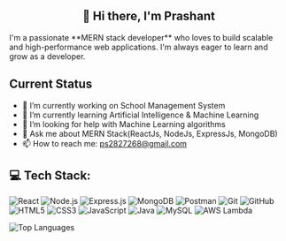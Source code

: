 <h2 align="center"><b>👋 Hi there, I'm Prashant</b></h2>
I'm a passionate **MERN stack developer** who loves to build scalable and high-performance web applications. I'm always eager to learn and grow as a developer.
<!--
### 🚀 Tech Stack
- 💻 **Frontend**: React.js, HTML5, CSS3, JavaScript, Tailwind CSS
- 🛠  **Backend**: Node.js, Express.js, REST APIs
- 🗄️ **Database**: MongoDB, MySql
- 🧪 **API Testing**: Postman
- 🔧 **Version Control**: Git, GitHub
- ☁️ **Cloud & Serverless**: AWS Lambda (basics)
-->

## Current Status
- 🔭 I’m currently working on School Management System
- 🌱 I’m currently learning Artificial Intelligence & Machine Learning
- 🤔 I’m looking for help with Machine Learning algorithms
- 💬 Ask me about MERN Stack(ReactJs, NodeJs, ExpressJs, MongoDB)
- 📫 How to reach me: ps2827268@gmail.com

## 💻 Tech Stack:
![React](https://img.shields.io/badge/React-61DAFB?style=for-the-badge&logo=react&logoColor=black)
![Node.js](https://img.shields.io/badge/Node.js-339933?style=for-the-badge&logo=nodedotjs&logoColor=white)
![Express.js](https://img.shields.io/badge/Express.js-000000?style=for-the-badge&logo=express&logoColor=white)
![MongoDB](https://img.shields.io/badge/MongoDB-47A248?style=for-the-badge&logo=mongodb&logoColor=white)
![Postman](https://img.shields.io/badge/Postman-FF6C37?style=for-the-badge&logo=postman&logoColor=white)
![Git](https://img.shields.io/badge/Git-F05032?style=for-the-badge&logo=git&logoColor=white)
![GitHub](https://img.shields.io/badge/GitHub-181717?style=for-the-badge&logo=github&logoColor=white)
![HTML5](https://img.shields.io/badge/HTML5-E34F26?style=for-the-badge&logo=html5&logoColor=white)
![CSS3](https://img.shields.io/badge/CSS3-1572B6?style=for-the-badge&logo=css3&logoColor=white)
![JavaScript](https://img.shields.io/badge/JavaScript-F7DF1E?style=for-the-badge&logo=javascript&logoColor=black)
![Java](https://img.shields.io/badge/Java-ED8B00?style=for-the-badge&logo=java&logoColor=white)
![MySQL](https://img.shields.io/badge/MySQL-4479A1?style=for-the-badge&logo=mysql&logoColor=white)
![AWS Lambda](https://img.shields.io/badge/AWS_Lambda-FF9900?style=for-the-badge&logo=awslambda&logoColor=white)

![Top Languages](https://github-readme-stats.vercel.app/api/top-langs/?username=prashant2827268&layout=compact&theme=react)
<!--

## 📊 GitHub Stats:

![GitHub Stats](https://github-readme-stats.vercel.app/api?username=prashant2827268&show_icons=true&theme=react)
![GitHub Streak](https://github-readme-streak-stats.herokuapp.com?user=prashant2827268&theme=react)
![Top Languages](https://github-readme-stats.vercel.app/api/top-langs/?username=prashant2827268&layout=compact&theme=react)

---

### 📊 LeetCode Activity

[![LeetCode Stats](https://leetcard.jacoblin.cool/prashant2827268?ext=heatmap)](https://leetcode.com/prashant2827268)

-->
